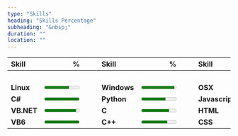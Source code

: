 ```yaml
---
type: "Skills"
heading: "Skills Percentage"
subheading: "&nbsp;"
duration: ""
location: ""
---
```

| **Skill** | **%** |   | **Skill** | **%** |   | **Skill**  | **%** |
|:--------------|----------:|---|:--------------|----------:|---|:---------------|----------:|
| &nbsp;&nbsp;&nbsp;&nbsp;&nbsp;&nbsp;&nbsp; | | &nbsp;&nbsp;&nbsp;&nbsp; | &nbsp;&nbsp;&nbsp;&nbsp;&nbsp;&nbsp;&nbsp;&nbsp; | | &nbsp;&nbsp;&nbsp;&nbsp; |  &nbsp;&nbsp;&nbsp;&nbsp;&nbsp;&nbsp;&nbsp; &nbsp;&nbsp;&nbsp;&nbsp; | |
| **Linux**     | <meter value="0.7">70%</meter>       |   | **Windows**   | <meter value="0.95">95%</meter>      |   | **OSX**        | <meter value="0.3">30%</meter>       |
| **C#**        | <meter value="1.0">100%</meter>      |   | **Python**    | <meter value="0.7">70%</meter>       |   | **Javascript** | <meter value="0.8">80%</meter>       |
| **VB.NET**    | <meter value="0.9">90%</meter>       |   | **C**         | <meter value="0.8">80%</meter>       |   | **HTML**       | <meter value="1.0">100%</meter>      |
| **VB6**       | <meter value="1.0">100%</meter>      |   | **C++**       | <meter value="0.75">75%</meter>      |   | **CSS**        | <meter value="0.75">75%</meter>      |
